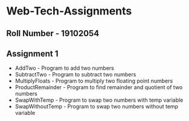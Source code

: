 # Web-Tech-Assignments

## Roll Number - 19102054

## Assignment 1
- AddTwo - Program to add two numbers
- SubtractTwo - Program to subtract two numbers
- MultiplyFloats - Program to multiply two floating point numbers
- ProductRemainder - Program to find remainder and quotient of two numbers
- SwapWithTemp - Program to swap two numbers with temp variable
- SwapWithoutTemp - Program to swap two numbers without temp variable
